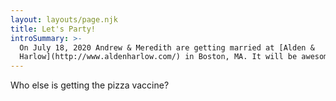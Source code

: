 ```yaml
---
layout: layouts/page.njk
title: Let's Party!
introSummary: >-
  On July 18, 2020 Andrew & Meredith are getting married at [Alden &
  Harlow](http://www.aldenharlow.com/) in Boston, MA. It will be awesome.
---
```

Who else is getting the pizza vaccine?